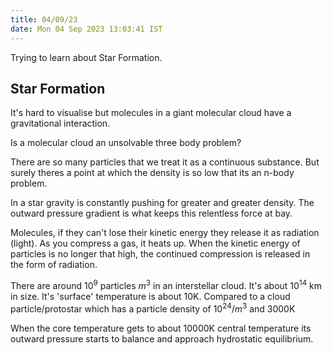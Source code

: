 ```yaml
---
title: 04/09/23
date: Mon 04 Sep 2023 13:03:41 IST
---
```


Trying to learn about Star Formation.

## Star Formation

It's hard to visualise but molecules in a giant molecular cloud have a gravitational interaction.

Is a molecular cloud an unsolvable three body problem?

There are so many particles that we treat it as a continuous substance. But surely theres a point at which the density
is so low that its an n-body problem.

In a star gravity is constantly pushing for greater and greater density. The outward pressure gradient is what keeps
this relentless force at bay.

Molecules, if they can't lose their kinetic energy they release it as radiation (light). As you compress a gas, it heats
up. When the kinetic energy of particles is no longer that high, the continued compression is released in the form of
radiation.

There are around $10^9$ particles $m^3$ in an interstellar cloud. It's about $10^14$ km in size. It's 'surface'
temperature is about 10K. Compared to a cloud particle/protostar which has a particle density of $10^24/m^3$ and 3000K

When the core temperature gets to about 10000K central temperature its outward pressure starts to balance and approach
hydrostatic equilibrium.


